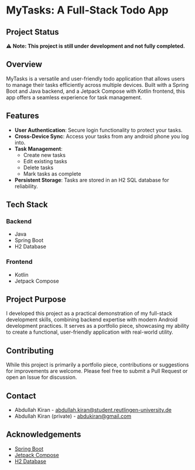 # MyTasks: A Full-Stack Todo App

## Project Status
⚠️ **Note: This project is still under development and not fully completed.**

## Overview

MyTasks is a versatile and user-friendly todo application that allows users to manage their tasks efficiently across multiple devices. Built with a Spring Boot and Java backend, and a Jetpack Compose with Kotlin frontend, this app offers a seamless experience for task management.


## Features

- **User Authentication**: Secure login functionality to protect your tasks.
- **Cross-Device Sync**: Access your tasks from any android phone you log into.
- **Task Management**:
    - Create new tasks
    - Edit existing tasks
    - Delete tasks
    - Mark tasks as complete
- **Persistent Storage**: Tasks are stored in an H2 SQL database for reliability.

## Tech Stack

### Backend
- Java
- Spring Boot
- H2 Database

### Frontend
- Kotlin
- Jetpack Compose

## Project Purpose

I developed this project as a practical demonstration of my full-stack development skills, combining backend expertise with modern Android development practices. It serves as a portfolio piece, showcasing my ability to create a functional, user-friendly application with real-world utility.

## Contributing

While this project is primarily a portfolio piece, contributions or suggestions for improvements are welcome. Please feel free to submit a Pull Request or open an Issue for discussion.

## Contact

- Abdullah Kiran - [abdullah.kiran@student.reutlingen-university.de](mailto:abdullah.kiran@student.reutlingen-university.de)
- Abdullah Kiran (private) - [abdukiran@gmail.com](mailto:abdukiran@gmail.com)

## Acknowledgements

- [Spring Boot](https://spring.io/projects/spring-boot)
- [Jetpack Compose](https://developer.android.com/jetpack/compose)
- [H2 Database](https://www.h2database.com/)
